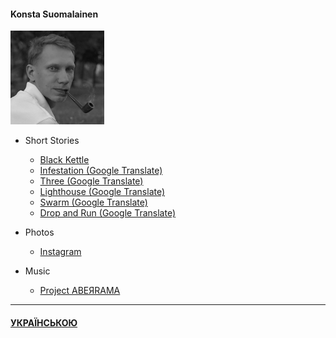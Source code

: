 #### Konsta Suomalainen

![Portrait](/img/portrait_s.png)

- Short Stories
  - [Black Kettle](/texts/blackk_e.md)
  - [Infestation (Google Translate)](http://translate.google.com/translate?js=n&sl=auto&tl=en&u=http://trailfarer.com/texts/infest.html)
  - [Three (Google Translate)](http://translate.google.com/translate?js=n&sl=auto&tl=en&u=http://trailfarer.com/texts/trinity.html)
  - [Lighthouse (Google Translate)](http://translate.google.com/translate?js=n&sl=auto&tl=en&u=http://trailfarer.com/texts/lighthouse.html)
  - [Swarm (Google Translate)](http://translate.google.com/translate?js=n&sl=auto&tl=en&u=http://trailfarer.com/texts/swarm.html)
  - [Drop and Run (Google Translate)](http://translate.google.com/translate?js=n&sl=auto&tl=en&u=http://trailfarer.com/texts/flower.html)
    
- Photos
  - [Instagram](https://www.instagram.com/trailfarer/)
- Music
  - [Project ABEЯRAMA](https://suno.com/@aberrama)

-----
  
#### [УКРАЇНСЬКОЮ](/index.md)
